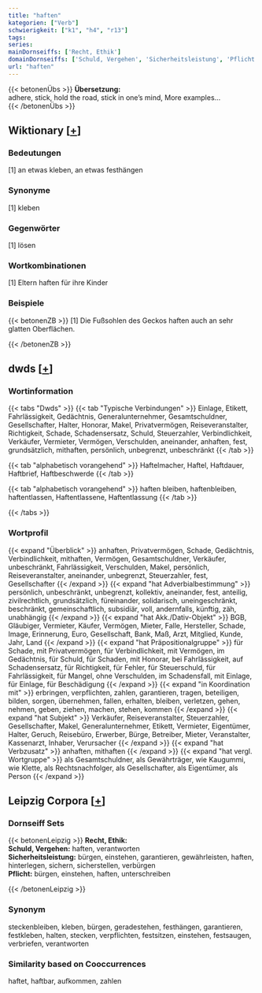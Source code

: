 ```yaml
---
title: "haften"
kategorien: ["Verb"]
schwierigkeit: ["k1", "h4", "r13"]
tags:
series:
mainDornseiffs: ['Recht, Ethik']
domainDornseiffs: ['Schuld, Vergehen', 'Sicherheitsleistung', 'Pflicht']
url: "haften"
---
```


{{< betonenÜbs >}}
**Übersetzung:**  
adhere, stick, hold the road, stick in one’s mind, More examples...  
{{< /betonenÜbs >}}

## Wiktionary [[+](https://de.wiktionary.org/wiki/haften)]

### Bedeutungen
[1] an etwas kleben, an etwas festhängen  

### Synonyme
[1] kleben  

### Gegenwörter
[1] lösen  

### Wortkombinationen
[1] Eltern haften für ihre Kinder  

### Beispiele
{{< betonenZB >}}
[1] Die Fußsohlen des Geckos haften auch an sehr glatten Oberflächen.  

{{< /betonenZB >}}


## dwds [[+](https://www.dwds.de/wb/haften)]

### Wortinformation
{{< tabs "Dwds" >}}
{{< tab "Typische Verbindungen" >}}
Einlage, Etikett, Fahrlässigkeit, Gedächtnis, Generalunternehmer, Gesamtschuldner, Gesellschafter, Halter, Honorar, Makel, Privatvermögen, Reiseveranstalter, Richtigkeit, Schade, Schadensersatz, Schuld, Steuerzahler, Verbindlichkeit, Verkäufer, Vermieter, Vermögen, Verschulden, aneinander, anhaften, fest, grundsätzlich, mithaften, persönlich, unbegrenzt, unbeschränkt
{{< /tab >}}

{{< tab "alphabetisch vorangehend" >}}
Haftelmacher, Haftel, Haftdauer, Haftbrief, Haftbeschwerde
{{< /tab >}}

{{< tab "alphabetisch vorangehend" >}}
haften bleiben, haftenbleiben, haftentlassen, Haftentlassene, Haftentlassung
{{< /tab >}}

{{< /tabs >}}

### Wortprofil
{{< expand "Überblick" >}} anhaften, Privatvermögen, Schade, Gedächtnis, Verbindlichkeit, mithaften, Vermögen, Gesamtschuldner, Verkäufer, unbeschränkt, Fahrlässigkeit, Verschulden, Makel, persönlich, Reiseveranstalter, aneinander, unbegrenzt, Steuerzahler, fest, Gesellschafter {{< /expand >}}
{{< expand "hat Adverbialbestimmung" >}} persönlich, unbeschränkt, unbegrenzt, kollektiv, aneinander, fest, anteilig, zivilrechtlich, grundsätzlich, füreinander, solidarisch, uneingeschränkt, beschränkt, gemeinschaftlich, subsidiär, voll, andernfalls, künftig, zäh, unabhängig {{< /expand >}}
{{< expand "hat Akk./Dativ-Objekt" >}} BGB, Gläubiger, Vermieter, Käufer, Vermögen, Mieter, Falle, Hersteller, Schade, Image, Erinnerung, Euro, Gesellschaft, Bank, Maß, Arzt, Mitglied, Kunde, Jahr, Land {{< /expand >}}
{{< expand "hat Präpositionalgruppe" >}} für Schade, mit Privatvermögen, für Verbindlichkeit, mit Vermögen, im Gedächtnis, für Schuld, für Schaden, mit Honorar, bei Fahrlässigkeit, auf Schadensersatz, für Richtigkeit, für Fehler, für Steuerschuld, für Fahrlässigkeit, für Mangel, ohne Verschulden, im Schadensfall, mit Einlage, für Einlage, für Beschädigung {{< /expand >}}
{{< expand "in Koordination mit" >}} erbringen, verpflichten, zahlen, garantieren, tragen, beteiligen, bilden, sorgen, übernehmen, fallen, erhalten, bleiben, verletzen, gehen, nehmen, geben, ziehen, machen, stehen, kommen {{< /expand >}}
{{< expand "hat Subjekt" >}} Verkäufer, Reiseveranstalter, Steuerzahler, Gesellschafter, Makel, Generalunternehmer, Etikett, Vermieter, Eigentümer, Halter, Geruch, Reisebüro, Erwerber, Bürge, Betreiber, Mieter, Veranstalter, Kassenarzt, Inhaber, Verursacher {{< /expand >}}
{{< expand "hat Verbzusatz" >}} anhaften, mithaften {{< /expand >}}
{{< expand "hat vergl. Wortgruppe" >}} als Gesamtschuldner, als Gewährträger, wie Kaugummi, wie Klette, als Rechtsnachfolger, als Gesellschafter, als Eigentümer, als Person {{< /expand >}}

## Leipzig Corpora [[+](https://corpora.uni-leipzig.de/en/res?word=haften&corpusId=deu_newscrawl-public_2018)]

### Dornseiff Sets
{{< betonenLeipzig >}}
**Recht, Ethik:**  
**Schuld, Vergehen:** haften, verantworten  
**Sicherheitsleistung:** bürgen, einstehen, garantieren, gewährleisten, haften, hinterlegen, sichern, sicherstellen, verbürgen  
**Pflicht:** bürgen, einstehen, haften, unterschreiben  

{{< /betonenLeipzig >}}

### Synonym
steckenbleiben, kleben, bürgen, geradestehen, festhängen, garantieren, festkleben, halten, stecken, verpflichten, festsitzen, einstehen, festsaugen, verbriefen, verantworten


### Similarity based on Cooccurrences
haftet, haftbar, aufkommen, zahlen

